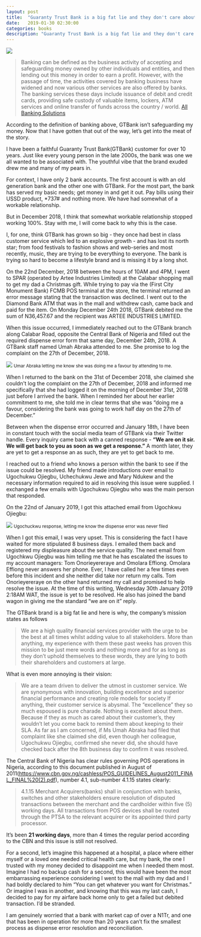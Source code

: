 ```yaml
---
layout: post
title:  "Guaranty Trust Bank is a big fat lie and they don't care about you."
date:   2019-01-30 02:30:00
categories: books
description: "Guaranty Trust Bank is a big fat lie and they don't care about you."
---
```

<img src="{{ site.url }}/assets/article_images/gtbank/logo.jpg"/>

> Banking can be defined as the business activity of accepting and safeguarding money owned by other individuals and entities, and then lending out this money in order to earn a profit. However, with the passage of time, the activities covered by banking business have widened and now various other services are also offered by banks.  The banking services these days include issuance of debit and credit cards, providing safe custody of valuable items, lockers, ATM services and online transfer of funds across the country / world.
[All Banking Solutions](http://www.allbankingsolutions.com/banking-tutor/what-is-banking.shtml)

According to the definition of banking above, GTBank isn’t safeguarding my money. Now that I have gotten that out of the way, let’s get into the meat of the story.

I have been a faithful Guaranty Trust Bank(GTBank) customer for over 10 years. Just like every young person in the late 2000s, the bank was one we all wanted to be associated with. The youthful vibe that the brand exuded drew me and many of my pears in. 

For context, I have only 2 bank accounts. The first account is with an old generation bank and the other one with GTBank. For the most part, the bank has served my basic needs; get money in and get it out. Pay bills using their USSD product, *737# and nothing more. We have had somewhat of a workable relationship.  

But in December 2018, I think that somewhat workable relationship stopped working 100%. Stay with me, I will come back to why this is the case. 

I, for one, think GTBank has grown so big - they once had best in class customer service which led to an explosive growth - and has lost its north star; from food festivals to fashion shows and web-series and most recently, music, they are trying to be everything to everyone. The bank is trying so hard to become a lifestyle brand and is missing it by a long shot. 

On the 22nd December, 2018 between the hours of 10AM and 4PM, I went to SPAR (operated by Artee Industries Limited) at the Calabar shopping mall to get my dad a Christmas gift. While trying to pay via the (First City Monument Bank) FCMB POS terminal at the store, the terminal returned an error message stating that the transaction was declined. I went out to the Diamond Bank ATM that was in the mall and withdrew cash, came back and paid for the item. On Monday December 24th 2018, GTBank debited me the sum of N36,457.67 and the recipient was ARTEE INDUSTRIES LIMITED.

When this issue occurred, I immediately reached out to the GTBank branch along Calabar Road, opposite the Central Bank of Nigeria and filled out the required dispense error form that same day, December 24th, 2018. A GTBank staff named Umah Abraka attended to me. She promise to log the complaint on the 27th of December, 2018. 

<img src="{{ site.url }}/assets/article_images/gtbank/staff.jpg"/>
<small>Umar Abraka letting me know she was doing me a favour by attending to me.</small>

When I returned to the bank on the 31st of December 2018, she claimed she couldn't log the complaint on the 27th of December, 2018 and informed me specifically that she had logged it on the morning of December 31st, 2018 just before I arrived the bank. When I reminded her about her earlier commitment to me, she told me in clear terms that she was “doing me a favour, considering the bank was going to work half day on the 27th of December.”

Between when the dispense error occurred and January 18th, I have been in constant touch with the social media team of GTBank via their Twitter handle. Every inquiry came back with a canned response - **“We are on it sir. We will get back to you as soon as we get a response.”** A month later, they are yet to get a response an as such, they are yet to get back to me. 

I reached out to a friend who knows a person within the bank to see if the issue could be resolved. My friend made introductions over email to 
Ugochukwu Ojiegbu, Uchechukwu Jewe and Mary Ndukew and the necessary information required to aid in resolving this issue were supplied. I exchanged a few emails with Ugochukwu Ojiegbu who was the main person that responded. 

On the 22nd of January 2019, I got this attached email from Ugochkwu Ojiegbu:

 
<img src="{{ site.url }}/assets/article_images/gtbank/email.png"/>
<small>Ugochuckwu response, letting me know the dispense error was never filed</small>

When I got this email, I was very upset. This is considering the fact I have waited for more stipulated 8 business days. I emailed them back and registered my displeasure about the service quality. The next email from Ugochkwu Ojiegbu was him telling me that he has escalated the issues to my account managers: Tom Onorieyereraye and Omolara Effiong. Omolara Effiong never answers her phone. Ever, I have called her a few times even before this incident and she neither did take nor return my calls. Tom Onorieyereraye on the other hand returned my call and promised to help resolve the issue. At the time of this writing, Wednesday 30th January 2019 2:18AM WAT, the issue is yet to be resolved. He also has joined the band wagon in giving me the standard “we are on it” reply. 

The GTBank brand is a big fat lie and here is why, the company’s mission states as follows
> We are a high quality financial services provider with the urge to be the best at all times whilst adding value to all stakeholders.
More than anything, my experience with them these past weeks has proven this mission to be just mere words and nothing more and for as long as they don’t uphold themselves to these words, they are lying to both their shareholders and customers at large.

What is even more annoying is their vision: 
> We are a team driven to deliver the utmost in customer service. We are synonymous with innovation, building excellence and superior financial performance and creating role models for society
If anything, their customer service is abysmal. The “excellence” they so much espoused is pure charade. Nothing is excellent about them. Because if they as much as cared about their customer’s, they wouldn’t let you come back to remind them about keeping to their SLA. As far as I am concerned, if Ms Umah Abraka had filed that complaint like she claimed she did, even though her colleague, Ugochukwu Ojiegbu, confirmed she never did, she should have checked back after the 8th business day to confirm it was resolved. 


The Central Bank of Nigeria has clear rules governing POS operations in Nigeria, according to this document published in August of 2011(https://www.cbn.gov.ng/cashless/POS_GUIDELINES_August2011_FINAL_FINAL%20(2).pdf), number 4.1, sub-number 4.1.15 states clearly:

>4.1.15 Merchant Acquirers(banks) shall in conjunction with banks, switches and other stakeholders ensure resolution of disputed transactions between the merchant and the cardholder within five (5) working days. All transactions from POS devices shall be routed through the PTSA to the relevant acquirer or its appointed third party processor.

It’s been **21 working days**, more than 4 times the regular period according to the CBN and this issue is still not resolved. 


For a second, let’s imagine this happened at a hospital, a place where either myself or a loved one needed critical health care, but my bank, the one I trusted with my money decided to disappoint me when I needed them most. Imagine I had no backup cash for a second, this would have been the most embarrassing experience considering I went to the mall with my dad and I had boldly declared to him “You can get whatever you want for Christmas.” Or imagine I was in another, and knowing that this was my last cash, I decided to pay for my airfare back home only to get a failed but debited transaction. I’d be stranded. 

I am genuinely worried that a bank with market cap of over a N1Tr, and one that has been in operation for more than 20 years can’t fix the smallest process as dispense error resolution and reconciliation. 